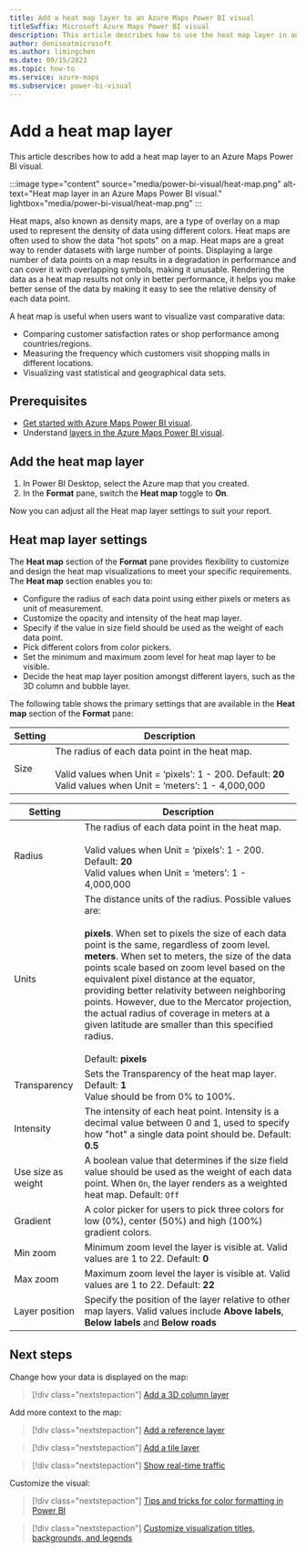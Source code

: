 ```yaml
---
title: Add a heat map layer to an Azure Maps Power BI visual
titleSuffix: Microsoft Azure Maps Power BI visual
description: This article describes how to use the heat map layer in an Azure Maps Power BI visual.
author: deniseatmicrosoft
ms.author: limingchen
ms.date: 09/15/2023
ms.topic: how-to
ms.service: azure-maps
ms.subservice: power-bi-visual
---
```


# Add a heat map layer

This article describes how to add a heat map layer to an Azure Maps Power BI visual.

:::image type="content" source="media/power-bi-visual/heat-map.png" alt-text="Heat map layer in an Azure Maps Power BI visual." lightbox="media/power-bi-visual/heat-map.png" :::

Heat maps, also known as density maps, are a type of overlay on a map used to represent the density of data using different colors. Heat maps are often used to show the data "hot spots" on a map. Heat maps are a great way to render datasets with large number of points. Displaying a large number of data points on a map results in a degradation in performance and can cover it with overlapping symbols, making it unusable. Rendering the data as a heat map results not only in better performance, it helps you make better sense of the data by making it easy to see the relative density of each data point.

A heat map is useful when users want to visualize vast comparative data:

- Comparing customer satisfaction rates or shop performance among countries/regions.
- Measuring the frequency which customers visit shopping malls in different locations.
- Visualizing vast statistical and geographical data sets.

## Prerequisites

- [Get started with Azure Maps Power BI visual].
- Understand [layers in the Azure Maps Power BI visual].

## Add the heat map layer

1. In Power BI Desktop, select the Azure map that you created.
1. In the **Format** pane, switch the **Heat map** toggle to **On**.

Now you can adjust all the Heat map layer settings to suit your report.

## Heat map layer settings

The **Heat map** section of the **Format** pane provides flexibility to customize and design the heat map visualizations to meet your specific requirements. The **Heat map** section enables you to:

- Configure the radius of each data point using either pixels or meters as unit of measurement.
- Customize the opacity and intensity of the heat map layer.  
- Specify if the value in size field should be used as the weight of each data point.
- Pick different colors from color pickers.
- Set the minimum and maximum zoom level for heat map layer to be visible.
- Decide the heat map layer position amongst different layers, such as the 3D column and bubble layer.

The following table shows the primary settings that are available in the **Heat map** section of the **Format** pane:

| Setting              | Description      |
|----------------------|------------------|
| Size | The radius of each data point in the heat map.<br><br>Valid values when Unit = ‘pixels’: 1 - 200. Default: **20**<br>Valid values when Unit = ‘meters’: 1 - 4,000,000|

| Setting              | Description      |
|----------------------|------------------|
| Radius | The radius of each data point in the heat map.<br><br>Valid values when Unit = ‘pixels’: 1 - 200. Default: **20**<br>Valid values when Unit = ‘meters’: 1 - 4,000,000|
| Units  | The distance units of the radius. Possible values are:<br><br>**pixels**. When set to pixels the size of each data point is the same, regardless of zoom level.<br>**meters**. When set to meters, the size of the data points scale based on zoom level based on the equivalent pixel distance at the equator, providing better relativity between neighboring points. However, due to the Mercator projection, the actual radius of coverage in meters at a given latitude are smaller than this specified radius.<br><br> Default: **pixels**  |
| Transparency | Sets the Transparency of the heat map layer. Default: **1**<br>Value should be from 0% to 100%. |
| Intensity | The intensity of each heat point. Intensity is a decimal value between 0 and 1, used to specify how "hot" a single data point should be. Default: **0.5** |
| Use size as weight | A boolean value that determines if the size field value should be used as the weight of each data point. When `On`, the layer renders as a weighted heat map. Default: `Off` |
| Gradient |A color picker for users to pick three colors for low (0%), center (50%) and high (100%) gradient colors. |
| Min zoom |Minimum zoom level the layer is visible at. Valid values are 1 to 22. Default: **0** |
|Max zoom |Maximum zoom level the layer is visible at.  Valid values are 1 to 22. Default: **22**|
|Layer position |Specify the position of the layer relative to other map layers. Valid values include **Above labels**, **Below labels** and **Below roads** |

## Next steps

Change how your data is displayed on the map:

> [!div class="nextstepaction"]
> [Add a 3D column layer]

Add more context to the map:

> [!div class="nextstepaction"]
> [Add a reference layer]

> [!div class="nextstepaction"]
> [Add a tile layer]

> [!div class="nextstepaction"]
> [Show real-time traffic]

Customize the visual:

> [!div class="nextstepaction"]
> [Tips and tricks for color formatting in Power BI]

> [!div class="nextstepaction"]
> [Customize visualization titles, backgrounds, and legends]

[Add a 3D column layer]: power-bi-visual-add-3d-column-layer.md
[Add a reference layer]: power-bi-visual-add-reference-layer.md
[Add a tile layer]: power-bi-visual-add-tile-layer.md
[Customize visualization titles, backgrounds, and legends]: /power-bi/visuals/power-bi-visualization-customize-title-background-and-legend
[Get started with Azure Maps Power BI visual]: power-bi-visual-get-started.md
[layers in the Azure Maps Power BI visual]: power-bi-visual-understanding-layers.md
[Show real-time traffic]: power-bi-visual-show-real-time-traffic.md
[Tips and tricks for color formatting in Power BI]: /power-bi/visuals/service-tips-and-tricks-for-color-formatting
